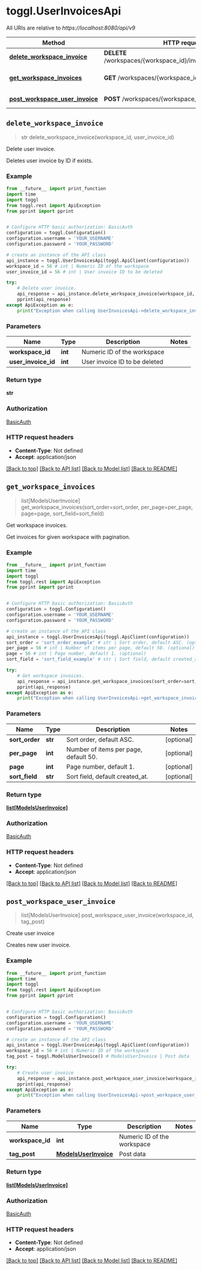 # toggl.UserInvoicesApi

All URIs are relative to *https://localhost:8080/api/v9*

Method | HTTP request | Description
------------- | ------------- | -------------
[**delete_workspace_invoice**](UserInvoicesApi.md#delete_workspace_invoice) | **DELETE** /workspaces/{workspace_id}/invoices/{user_invoice_id} | Delete user invoice.
[**get_workspace_invoices**](UserInvoicesApi.md#get_workspace_invoices) | **GET** /workspaces/{workspace_id}/invoices | Get workspace invoices.
[**post_workspace_user_invoice**](UserInvoicesApi.md#post_workspace_user_invoice) | **POST** /workspaces/{workspace_id}/invoices | Create user invoice


## `delete_workspace_invoice`
> str delete_workspace_invoice(workspace_id, user_invoice_id)

Delete user invoice.

Deletes user invoice by ID if exists.

### Example

```python
from __future__ import print_function
import time
import toggl
from toggl.rest import ApiException
from pprint import pprint


# Configure HTTP basic authorization: BasicAuth
configuration = toggl.Configuration()
configuration.username = 'YOUR_USERNAME'
configuration.password = 'YOUR_PASSWORD'

# create an instance of the API class
api_instance = toggl.UserInvoicesApi(toggl.ApiClient(configuration))
workspace_id = 56 # int | Numeric ID of the workspace
user_invoice_id = 56 # int | User invoice ID to be deleted

try:
    # Delete user invoice.
    api_response = api_instance.delete_workspace_invoice(workspace_id, user_invoice_id)
    pprint(api_response)
except ApiException as e:
    print("Exception when calling UserInvoicesApi->delete_workspace_invoice: %s\n" % e)
```

### Parameters


Name | Type | Description  | Notes
------------- | ------------- | ------------- | -------------
 **workspace_id** | **int**| Numeric ID of the workspace | 
 **user_invoice_id** | **int**| User invoice ID to be deleted | 

### Return type

**str**

### Authorization

[BasicAuth](../README.md#BasicAuth)

### HTTP request headers

 - **Content-Type**: Not defined
 - **Accept**: application/json

[[Back to top]](#) [[Back to API list]](../README.md#documentation-for-api-endpoints) [[Back to Model list]](../README.md#documentation-for-models) [[Back to README]](../README.md)

## `get_workspace_invoices`
> list[ModelsUserInvoice] get_workspace_invoices(sort_order=sort_order, per_page=per_page, page=page, sort_field=sort_field)

Get workspace invoices.

Get invoices for given workspace with pagination.

### Example

```python
from __future__ import print_function
import time
import toggl
from toggl.rest import ApiException
from pprint import pprint


# Configure HTTP basic authorization: BasicAuth
configuration = toggl.Configuration()
configuration.username = 'YOUR_USERNAME'
configuration.password = 'YOUR_PASSWORD'

# create an instance of the API class
api_instance = toggl.UserInvoicesApi(toggl.ApiClient(configuration))
sort_order = 'sort_order_example' # str | Sort order, default ASC. (optional)
per_page = 56 # int | Number of items per page, default 50. (optional)
page = 56 # int | Page number, default 1. (optional)
sort_field = 'sort_field_example' # str | Sort field, default created_at. (optional)

try:
    # Get workspace invoices.
    api_response = api_instance.get_workspace_invoices(sort_order=sort_order, per_page=per_page, page=page, sort_field=sort_field)
    pprint(api_response)
except ApiException as e:
    print("Exception when calling UserInvoicesApi->get_workspace_invoices: %s\n" % e)
```

### Parameters


Name | Type | Description  | Notes
------------- | ------------- | ------------- | -------------
 **sort_order** | **str**| Sort order, default ASC. | [optional] 
 **per_page** | **int**| Number of items per page, default 50. | [optional] 
 **page** | **int**| Page number, default 1. | [optional] 
 **sort_field** | **str**| Sort field, default created_at. | [optional] 

### Return type

[**list[ModelsUserInvoice]**](ModelsUserInvoice.md)

### Authorization

[BasicAuth](../README.md#BasicAuth)

### HTTP request headers

 - **Content-Type**: Not defined
 - **Accept**: application/json

[[Back to top]](#) [[Back to API list]](../README.md#documentation-for-api-endpoints) [[Back to Model list]](../README.md#documentation-for-models) [[Back to README]](../README.md)

## `post_workspace_user_invoice`
> list[ModelsUserInvoice] post_workspace_user_invoice(workspace_id, tag_post)

Create user invoice

Creates new user invoice.

### Example

```python
from __future__ import print_function
import time
import toggl
from toggl.rest import ApiException
from pprint import pprint


# Configure HTTP basic authorization: BasicAuth
configuration = toggl.Configuration()
configuration.username = 'YOUR_USERNAME'
configuration.password = 'YOUR_PASSWORD'

# create an instance of the API class
api_instance = toggl.UserInvoicesApi(toggl.ApiClient(configuration))
workspace_id = 56 # int | Numeric ID of the workspace
tag_post = toggl.ModelsUserInvoice() # ModelsUserInvoice | Post data

try:
    # Create user invoice
    api_response = api_instance.post_workspace_user_invoice(workspace_id, tag_post)
    pprint(api_response)
except ApiException as e:
    print("Exception when calling UserInvoicesApi->post_workspace_user_invoice: %s\n" % e)
```

### Parameters


Name | Type | Description  | Notes
------------- | ------------- | ------------- | -------------
 **workspace_id** | **int**| Numeric ID of the workspace | 
 **tag_post** | [**ModelsUserInvoice**](ModelsUserInvoice.md)| Post data | 

### Return type

[**list[ModelsUserInvoice]**](ModelsUserInvoice.md)

### Authorization

[BasicAuth](../README.md#BasicAuth)

### HTTP request headers

 - **Content-Type**: Not defined
 - **Accept**: application/json

[[Back to top]](#) [[Back to API list]](../README.md#documentation-for-api-endpoints) [[Back to Model list]](../README.md#documentation-for-models) [[Back to README]](../README.md)

